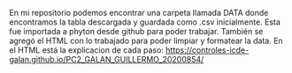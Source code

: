 En mi repositorio podemos encontrar una carpeta llamada DATA donde encontramos la tabla descargada y guardada como .csv inicialmente. Esta fue importada a phyton desde github para poder trabajar. 
También se agregó el HTML con lo trabajado para poder limpiar y formatear la data.
En el HTML está la explicacion de cada paso: https://controles-icde-galan.github.io/PC2_GALAN_GUILLERMO_20200854/
